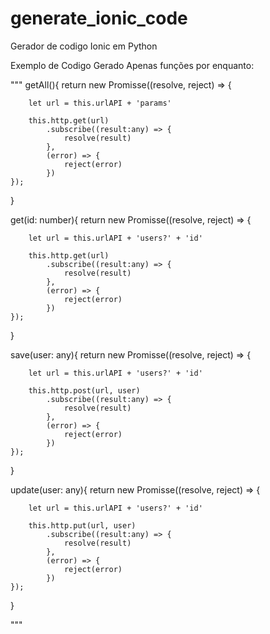 # generate_ionic_code
Gerador de codigo Ionic em Python


Exemplo de Codigo Gerado Apenas funções por enquanto:

"""
getAll(){
    return new Promisse((resolve, reject) =>  {

        let url = this.urlAPI + 'params'

        this.http.get(url)
            .subscribe((result:any) => {
                resolve(result)
            },
            (error) => {
                reject(error)
            })
    });
}


get(id: number){
    return new Promisse((resolve, reject) =>  {

        let url = this.urlAPI + 'users?' + 'id'

        this.http.get(url)
            .subscribe((result:any) => {
                resolve(result)
            },
            (error) => {
                reject(error)
            })
    });
}


save(user: any){
    return new Promisse((resolve, reject) =>  {

        let url = this.urlAPI + 'users?' + 'id'

        this.http.post(url, user)
            .subscribe((result:any) => {
                resolve(result)
            },
            (error) => {
                reject(error)
            })
    });
}


update(user: any){
    return new Promisse((resolve, reject) =>  {

        let url = this.urlAPI + 'users?' + 'id'

        this.http.put(url, user)
            .subscribe((result:any) => {
                resolve(result)
            },
            (error) => {
                reject(error)
            })
    });
}

"""


